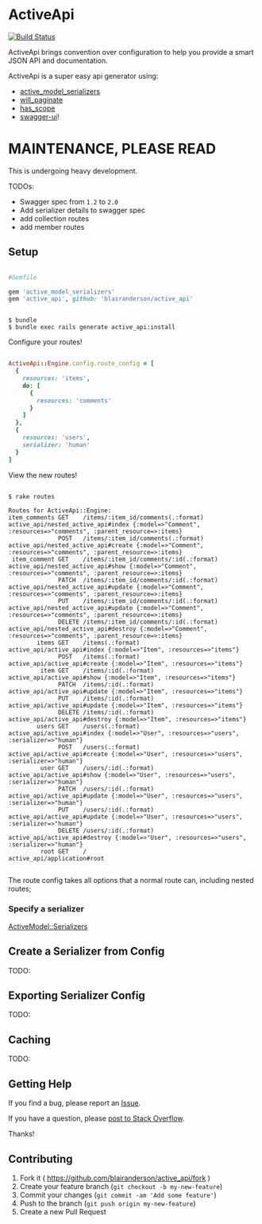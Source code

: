 # ActiveApi

[![Build Status](https://travis-ci.org/blairanderson/active_api.svg)](https://travis-ci.org/blairanderson/active_api)

ActiveApi brings convention over configuration to help you provide a smart JSON API and documentation.

ActiveApi is a super easy api generator using:
- [active_model_serializers](https://github.com/rails-api/active_model_serializers)
- [will_paginate](https://github.com/mislav/will_paginate)
- [has_scope](https://github.com/plataformatec/has_scope)
- [swagger-ui](https://github.com//grape-swagger-rails)!

# MAINTENANCE, PLEASE READ

This is undergoing heavy development.

TODOs:
- Swagger spec from `1.2` to `2.0`
- Add serializer details to swagger spec
- add collection routes
- add member routes

## Setup

```ruby

#Gemfile

gem 'active_model_serializers'
gem 'active_api', github: 'blairanderson/active_api'

```

```shell

$ bundle
$ bundle exec rails generate active_api:install

````

Configure your routes!


```ruby

ActiveApi::Engine.config.route_config = [
  {
    resources: 'items',
    do: [
      {
        resources: 'comments'
      }
    ]
  },
  {
    resources: 'users',
    serializer: 'human'
  }
]

```

View the new routes!

```shell

$ rake routes

Routes for ActiveApi::Engine:
item_comments GET    /items/:item_id/comments(.:format)     active_api/nested_active_api#index {:model=>"Comment", :resources=>"comments", :parent_resource=>:items}
              POST   /items/:item_id/comments(.:format)     active_api/nested_active_api#create {:model=>"Comment", :resources=>"comments", :parent_resource=>:items}
 item_comment GET    /items/:item_id/comments/:id(.:format) active_api/nested_active_api#show {:model=>"Comment", :resources=>"comments", :parent_resource=>:items}
              PATCH  /items/:item_id/comments/:id(.:format) active_api/nested_active_api#update {:model=>"Comment", :resources=>"comments", :parent_resource=>:items}
              PUT    /items/:item_id/comments/:id(.:format) active_api/nested_active_api#update {:model=>"Comment", :resources=>"comments", :parent_resource=>:items}
              DELETE /items/:item_id/comments/:id(.:format) active_api/nested_active_api#destroy {:model=>"Comment", :resources=>"comments", :parent_resource=>:items}
        items GET    /items(.:format)                       active_api/active_api#index {:model=>"Item", :resources=>"items"}
              POST   /items(.:format)                       active_api/active_api#create {:model=>"Item", :resources=>"items"}
         item GET    /items/:id(.:format)                   active_api/active_api#show {:model=>"Item", :resources=>"items"}
              PATCH  /items/:id(.:format)                   active_api/active_api#update {:model=>"Item", :resources=>"items"}
              PUT    /items/:id(.:format)                   active_api/active_api#update {:model=>"Item", :resources=>"items"}
              DELETE /items/:id(.:format)                   active_api/active_api#destroy {:model=>"Item", :resources=>"items"}
        users GET    /users(.:format)                       active_api/active_api#index {:model=>"User", :resources=>"users", :serializer=>"human"}
              POST   /users(.:format)                       active_api/active_api#create {:model=>"User", :resources=>"users", :serializer=>"human"}
         user GET    /users/:id(.:format)                   active_api/active_api#show {:model=>"User", :resources=>"users", :serializer=>"human"}
              PATCH  /users/:id(.:format)                   active_api/active_api#update {:model=>"User", :resources=>"users", :serializer=>"human"}
              PUT    /users/:id(.:format)                   active_api/active_api#update {:model=>"User", :resources=>"users", :serializer=>"human"}
              DELETE /users/:id(.:format)                   active_api/active_api#destroy {:model=>"User", :resources=>"users", :serializer=>"human"}
         root GET    /                                      active_api/application#root


```
The route config takes all options that a normal route can, including nested routes;


### Specify a serializer

[ActiveModel::Serializers](rails_api/active_model_serializers)


## Create a Serializer from Config

TODO:


## Exporting Serializer Config

TODO:


## Caching

TODO:

## Getting Help

If you find a bug, please report an [Issue](https://github.com/blairanderson/active_api/issues/new).

If you have a question, please [post to Stack Overflow](http://stackoverflow.com/questions/tagged/active-api).

Thanks!

## Contributing

1. Fork it ( https://github.com/blairanderson/active_api/fork )
2. Create your feature branch (`git checkout -b my-new-feature`)
3. Commit your changes (`git commit -am 'Add some feature'`)
4. Push to the branch (`git push origin my-new-feature`)
5. Create a new Pull Request
